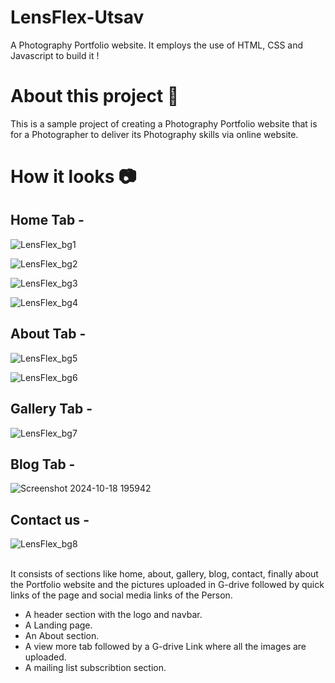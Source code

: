 
# LensFlex-Utsav

A Photography Portfolio website. It employs the use of HTML, CSS and Javascript to build it !


# About this project 🚀
This is a sample project of creating a Photography Portfolio website that is for a Photographer to deliver its Photography skills via online website.


# How it looks 📷

## Home Tab -
![LensFlex_bg1](https://github.com/user-attachments/assets/d661f0e3-6ee8-4b83-a076-31d6c0cc8612)

![LensFlex_bg2](https://github.com/user-attachments/assets/51d2c5ec-ec42-4a01-a74f-84f3d204846b)

![LensFlex_bg3](https://github.com/user-attachments/assets/b3499c9e-c731-48f0-ae7d-e80ad86d1b4c)

![LensFlex_bg4](https://github.com/user-attachments/assets/d76a90fb-74ac-4223-9c3e-ecda899e683c)

## About Tab -
![LensFlex_bg5](https://github.com/user-attachments/assets/6d38b1e7-636a-42a1-a973-0eb0e000c3c5)

![LensFlex_bg6](https://github.com/user-attachments/assets/4c3f75d4-3f95-40ad-9130-b8c4eca1074e)

## Gallery Tab -
![LensFlex_bg7](https://github.com/user-attachments/assets/973fcd72-1ad2-463a-b263-89acef68e4ee)

## Blog Tab -
![Screenshot 2024-10-18 195942](https://github.com/user-attachments/assets/ac780d8d-7a69-453b-8e1f-bc8c564a5081)

## Contact us -
![LensFlex_bg8](https://github.com/user-attachments/assets/9941e404-c867-481d-8d7b-8d1bb7181f1f)



<br>
It consists of sections like home, about, gallery, blog, contact, finally about the Portfolio website and the pictures uploaded in G-drive followed by quick links of the page and social media links of the Person.

* A header section with the logo and navbar.
* A Landing page.
* An About section.
* A view more tab followed by a G-drive Link where all the images are uploaded.
* A mailing list subscribtion section.
